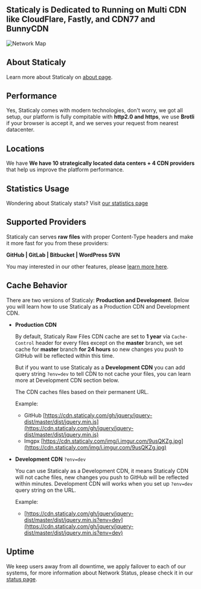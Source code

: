 Staticaly is Dedicated to Running on Multi CDN like CloudFlare, Fastly, and CDN77 and BunnyCDN
------------------

![Network Map](https://www.staticaly.com/static/images/features/staticaly_net.png)

About Staticaly
---------------

Learn more about Staticaly on [about page](https://www.staticaly.com/about).

Performance
-----------

Yes, Staticaly comes with modern technologies, don't worry, we got all setup, our platform is fully compitable with **http2.0 and https**, we use **Brotli** if your browser is accept it, and we serves your request from nearest datacenter.

Locations
---------

We have **We have 10 strategically located data centers + 4 CDN providers** that help us improve the platform performance.

Statistics Usage
----------------

Wondering about Staticaly stats? Visit [our statistics page](https://www.staticaly.com/stats)

Supported Providers
-------------------

Staticaly can serves **raw files** with proper Content-Type headers and make it more fast for you from these providers:

**GitHub \| GitLab \| Bitbucket \| WordPress SVN**

You may interested in our other features, please [learn more here](https://www.staticaly.com/about).

## Cache Behavior

There are two versions of Staticaly: **Production and Development**. Below you will learn how to use Staticaly as a Production CDN and Development CDN.

*   **Production CDN**

    By default, Staticaly Raw Files CDN cache are set to **1 year** via `Cache-Control` header for every files except on the **master** branch, we set cache for **master** branch **for 24 hours** so new changes you push to GitHub will be reflected within this time.

    But if you want to use Staticaly as a **Development CDN** you can add query string `?env=dev` to tell CDN to not cache your files, you can learn more at Development CDN section below.

    The CDN caches files based on their permanent URL.

    Example:

    * GitHub [https://cdn.staticaly.com/gh/jquery/jquery-dist/master/dist/jquery.min.js](https://cdn.staticaly.com/gh/jquery/jquery-dist/master/dist/jquery.min.js)
    * Imgpx [https://cdn.staticaly.com/img/i.imgur.com/9usQKZg.jpg](https://cdn.staticaly.com/img/i.imgur.com/9usQKZg.jpg)

*   **Development CDN** `?env=dev`

    You can use Staticaly as a Development CDN, it means Staticaly CDN will not cache files, new changes you push to GitHub will be reflected within minutes. Development CDN will works when you set up `?env=dev` query string on the URL.

    Example:

    * [https://cdn.staticaly.com/gh/jquery/jquery-dist/master/dist/jquery.min.js?env=dev](https://cdn.staticaly.com/gh/jquery/jquery-dist/master/dist/jquery.min.js?env=dev)

## Uptime

We keep users away from all downtime, we apply failover to each of our systems, for more information about Network Status, please check it in our [status page](https://status.marsble.com).
